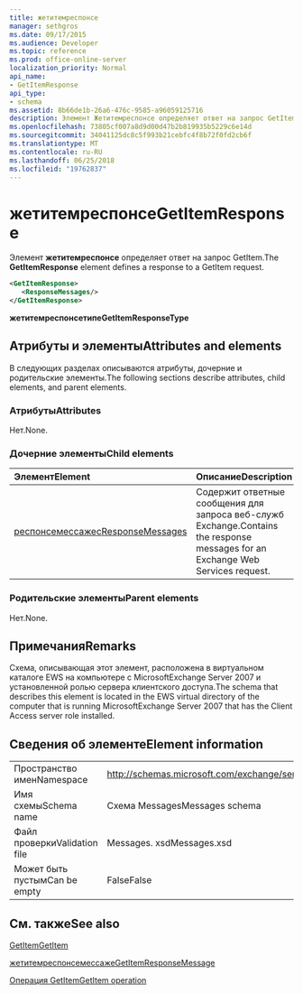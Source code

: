 ```yaml
---
title: жетитемреспонсе
manager: sethgros
ms.date: 09/17/2015
ms.audience: Developer
ms.topic: reference
ms.prod: office-online-server
localization_priority: Normal
api_name:
- GetItemResponse
api_type:
- schema
ms.assetid: 8b66de1b-26a6-476c-9585-a96059125716
description: Элемент Жетитемреспонсе определяет ответ на запрос GetItem.
ms.openlocfilehash: 73805cf007a8d9d00d47b2b819935b5229c6e14d
ms.sourcegitcommit: 34041125dc8c5f993b21cebfc4f8b72f0fd2cb6f
ms.translationtype: MT
ms.contentlocale: ru-RU
ms.lasthandoff: 06/25/2018
ms.locfileid: "19762837"
---
```

# <a name="getitemresponse"></a><span data-ttu-id="3c7ea-103">жетитемреспонсе</span><span class="sxs-lookup"><span data-stu-id="3c7ea-103">GetItemResponse</span></span>

<span data-ttu-id="3c7ea-104">Элемент **жетитемреспонсе** определяет ответ на запрос GetItem.</span><span class="sxs-lookup"><span data-stu-id="3c7ea-104">The **GetItemResponse** element defines a response to a GetItem request.</span></span> 
  
```xml
<GetItemResponse>
   <ResponseMessages/>
</GetItemResponse>
```

 <span data-ttu-id="3c7ea-105">**жетитемреспонсетипе**</span><span class="sxs-lookup"><span data-stu-id="3c7ea-105">**GetItemResponseType**</span></span>
## <a name="attributes-and-elements"></a><span data-ttu-id="3c7ea-106">Атрибуты и элементы</span><span class="sxs-lookup"><span data-stu-id="3c7ea-106">Attributes and elements</span></span>

<span data-ttu-id="3c7ea-107">В следующих разделах описываются атрибуты, дочерние и родительские элементы.</span><span class="sxs-lookup"><span data-stu-id="3c7ea-107">The following sections describe attributes, child elements, and parent elements.</span></span>
  
### <a name="attributes"></a><span data-ttu-id="3c7ea-108">Атрибуты</span><span class="sxs-lookup"><span data-stu-id="3c7ea-108">Attributes</span></span>

<span data-ttu-id="3c7ea-109">Нет.</span><span class="sxs-lookup"><span data-stu-id="3c7ea-109">None.</span></span>
  
### <a name="child-elements"></a><span data-ttu-id="3c7ea-110">Дочерние элементы</span><span class="sxs-lookup"><span data-stu-id="3c7ea-110">Child elements</span></span>

|<span data-ttu-id="3c7ea-111">**Элемент**</span><span class="sxs-lookup"><span data-stu-id="3c7ea-111">**Element**</span></span>|<span data-ttu-id="3c7ea-112">**Описание**</span><span class="sxs-lookup"><span data-stu-id="3c7ea-112">**Description**</span></span>|
|:-----|:-----|
|[<span data-ttu-id="3c7ea-113">респонсемессажес</span><span class="sxs-lookup"><span data-stu-id="3c7ea-113">ResponseMessages</span></span>](responsemessages.md) <br/> |<span data-ttu-id="3c7ea-114">Содержит ответные сообщения для запроса веб-служб Exchange.</span><span class="sxs-lookup"><span data-stu-id="3c7ea-114">Contains the response messages for an Exchange Web Services request.</span></span>  <br/> |
   
### <a name="parent-elements"></a><span data-ttu-id="3c7ea-115">Родительские элементы</span><span class="sxs-lookup"><span data-stu-id="3c7ea-115">Parent elements</span></span>

<span data-ttu-id="3c7ea-116">Нет.</span><span class="sxs-lookup"><span data-stu-id="3c7ea-116">None.</span></span>
  
## <a name="remarks"></a><span data-ttu-id="3c7ea-117">Примечания</span><span class="sxs-lookup"><span data-stu-id="3c7ea-117">Remarks</span></span>

<span data-ttu-id="3c7ea-118">Схема, описывающая этот элемент, расположена в виртуальном каталоге EWS на компьютере с MicrosoftExchange Server 2007 и установленной ролью сервера клиентского доступа.</span><span class="sxs-lookup"><span data-stu-id="3c7ea-118">The schema that describes this element is located in the EWS virtual directory of the computer that is running MicrosoftExchange Server 2007 that has the Client Access server role installed.</span></span>
  
## <a name="element-information"></a><span data-ttu-id="3c7ea-119">Сведения об элементе</span><span class="sxs-lookup"><span data-stu-id="3c7ea-119">Element information</span></span>

|||
|:-----|:-----|
|<span data-ttu-id="3c7ea-120">Пространство имен</span><span class="sxs-lookup"><span data-stu-id="3c7ea-120">Namespace</span></span>  <br/> |http://schemas.microsoft.com/exchange/services/2006/messages  <br/> |
|<span data-ttu-id="3c7ea-121">Имя схемы</span><span class="sxs-lookup"><span data-stu-id="3c7ea-121">Schema name</span></span>  <br/> |<span data-ttu-id="3c7ea-122">Схема Messages</span><span class="sxs-lookup"><span data-stu-id="3c7ea-122">Messages schema</span></span>  <br/> |
|<span data-ttu-id="3c7ea-123">Файл проверки</span><span class="sxs-lookup"><span data-stu-id="3c7ea-123">Validation file</span></span>  <br/> |<span data-ttu-id="3c7ea-124">Messages. xsd</span><span class="sxs-lookup"><span data-stu-id="3c7ea-124">Messages.xsd</span></span>  <br/> |
|<span data-ttu-id="3c7ea-125">Может быть пустым</span><span class="sxs-lookup"><span data-stu-id="3c7ea-125">Can be empty</span></span>  <br/> |<span data-ttu-id="3c7ea-126">False</span><span class="sxs-lookup"><span data-stu-id="3c7ea-126">False</span></span>  <br/> |
   
## <a name="see-also"></a><span data-ttu-id="3c7ea-127">См. также</span><span class="sxs-lookup"><span data-stu-id="3c7ea-127">See also</span></span>



[<span data-ttu-id="3c7ea-128">GetItem</span><span class="sxs-lookup"><span data-stu-id="3c7ea-128">GetItem</span></span>](getitem.md)
  
[<span data-ttu-id="3c7ea-129">жетитемреспонсемессаже</span><span class="sxs-lookup"><span data-stu-id="3c7ea-129">GetItemResponseMessage</span></span>](getitemresponsemessage.md)
  
[<span data-ttu-id="3c7ea-130">Операция GetItem</span><span class="sxs-lookup"><span data-stu-id="3c7ea-130">GetItem operation</span></span>](getitem-operation.md)

